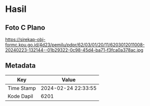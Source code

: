 # Hasil

## Foto C Plano

https://sirekap-obj-formc.kpu.go.id/4d23/pemilu/pdpr/62/03/01/20/11/6203012011008-20240223-132144--01b29322-0c98-45d4-ba71-f3fca0a378ac.jpg


## Metadata

| Key        | Value               |
| ---------- | ------------------- |
| Time Stamp | 2024-02-24 22:33:55 |
| Kode Dapil | 6201                |



